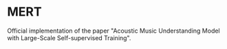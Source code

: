 # MERT
Official implementation of the paper "Acoustic Music Understanding Model with Large-Scale Self-supervised Training".
